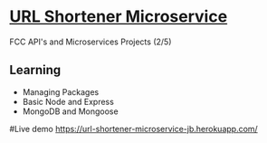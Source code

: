 # [URL Shortener Microservice](https://www.freecodecamp.org/learn/apis-and-microservices/apis-and-microservices-projects/url-shortener-microservice)

FCC API's and Microservices Projects (2/5)

## Learning
- Managing Packages
- Basic Node and Express
- MongoDB and Mongoose


#Live demo
https://url-shortener-microservice-jb.herokuapp.com/
